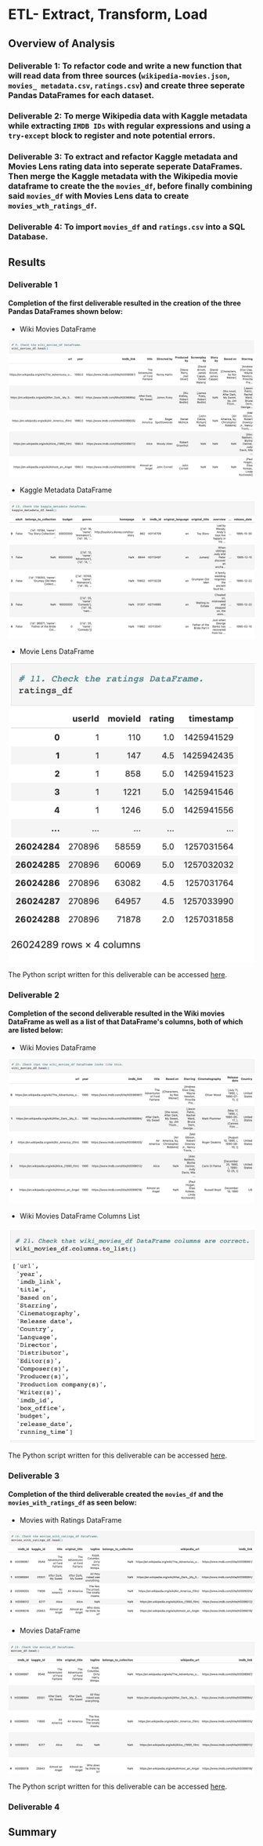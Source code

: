 # ETL- Extract, Transform, Load

## Overview of Analysis

### Deliverable 1: To refactor code and write a new function that will read data from three sources (``wikipedia-movies.json``, ``movies_ metadata.csv``, ``ratings.csv``) and create three seperate Pandas DataFrames for each dataset. 

### Deliverable 2: To merge Wikipedia data with Kaggle metadata while extracting ``IMDB IDs`` with regular expressions and using a ``try-except`` block to register and note potential errors. 

### Deliverable 3: To extract and refactor Kaggle metadata and Movies Lens rating data into seperate seperate DataFrames. Then merge the Kaggle metadata with the Wikipedia movie dataframe to create the the ``movies_df``, before finally combining said ``movies_df`` with Movies Lens data to create ``movies_wth_ratings_df``.

### Deliverable 4: To import ``movies_df`` and ``ratings.csv`` into a SQL Database. 

## Results

### Deliverable 1

#### Completion of the first deliverable resulted in the creation of the three Pandas DataFrames shown below:

* Wiki Movies DataFrame

![Deliverable1A](https://github.com/chrisknox97/movies_etl/blob/main/PNGS-%20Deliverable%201/wiki_movies_df.png)

* Kaggle Metadata DataFrame

![Deliverable1B](https://github.com/chrisknox97/movies_etl/blob/main/PNGS-%20Deliverable%201/kaggle_df.png)

* Movie Lens DataFrame

![Deliverable1C](https://github.com/chrisknox97/movies_etl/blob/main/PNGS-%20Deliverable%201/ratings_df.png)

The Python script written for this deliverable can be accessed [here](https://github.com/chrisknox97/movies_etl/blob/main/Deliverable%20One/ETL_Function_Test.ipynb).

### Deliverable 2

#### Completion of the second deliverable resulted in the Wiki movies DataFrame as well as a list of that DataFrame's columns, both of which are listed below:

* Wiki Movies DataFrame

![Deliverable2A](https://github.com/chrisknox97/movies_etl/blob/main/PNGS-%20Deliverable%202/wiki_movies_df.png)

* Wiki Movies DataFrame Columns List

![Deliverable2B](https://github.com/chrisknox97/movies_etl/blob/main/PNGS-%20Deliverable%202/wiki_movies_df_columns.png)

The Python script written for this deliverable can be accessed [here](https://github.com/chrisknox97/movies_etl/blob/main/Deliverable%20Two/ETL_Clean_Wiki_Movies.ipynb).

### Deliverable 3

#### Completion of the third deliverable created the ``movies_df`` and the ``movies_with_ratings_df`` as seen below:

* Movies with Ratings DataFrame

![Deliverable3A](https://github.com/chrisknox97/movies_etl/blob/main/PNGS-%20Deliverable%203/movies_with_ratings_df.png)

* Movies DataFrame

![Deliverable3B](https://github.com/chrisknox97/movies_etl/blob/main/PNGS-%20Deliverable%203/movies_df.png)

The Python script written for this deliverable can be accessed [here](https://github.com/chrisknox97/movies_etl/blob/main/Deliverable%20Three/ETL_Clean_Kaggle_Data.ipynb).

### Deliverable 4

## Summary

